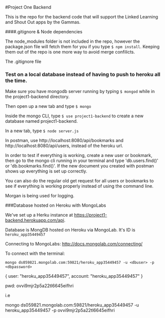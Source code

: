 #Project One Backend

This is the repo for the backend code that will support the Linked Learning and Shout Out apps by the Gammas.

####.gitignore & Node dependencies

The node_modules folder is not included in the repo, however the package.json file will fetch them for you if you type `$ npm install`. Keeping them out of the repo is one more way to avoid merge confilicts. 

The .gitignore file

### Test on a local database instead of having to push to heroku all the time.

Make sure you have mongodb server running by typing `$ mongod` while in the project1-backend directory.

Then open up a new tab and type `$ mongo`

Inside the mongo CLI, type `$ use project1-backend` to create a new database named project1-backend.

In a new tab, type `$ node server.js`

In postman, use http://localhost:8080/api/bookmarks and http://localhost:8080/api/users, instead of the heroku url.

In order to test if everything is working, create a new user or bookmark, then go to the mongo cli running in your terminal and type 'db.users.find()' or 'db.bookmarks.find()'. If the new document you created with postman shows up everything is set up correctly.

You can also do the regular old get request for all users or bookmarks to see if everything is working properly instead of using the command line.

Morgan is being used for logging.

###Database hosted on Heroku with MongoLabs

We've set up a Herku instance at https://project1-backend.herokuapp.com/api.

Database is MongDB hosted on Heroku via MongoLab. It's ID is `heroku_app35449457`

Connecting to MongoLabs: http://docs.mongolab.com/connecting/

To connect with the terminal:

`mongo ds059821.mongolab.com:59821/heroku_app35449457 -u <dbuser> -p <dbpassword>`

{ user: "heroku_app35449457", account: "heroku_app35449457" }

pwd: ovvi9mjr2p5a22tl6645eifhri

i.e

mongo ds059821.mongolab.com:59821/heroku_app35449457 -u heroku_app35449457 -p ovvi9mjr2p5a22tl6645eifhri

